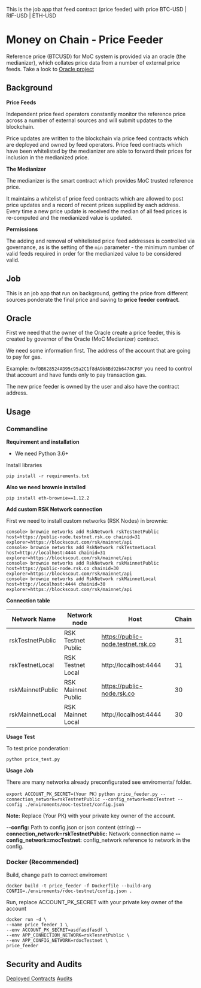 This is the job app that feed contract (price feeder) with price BTC-USD | RIF-USD | ETH-USD

# Money on Chain - Price Feeder

Reference price (BTCUSD) for MoC system is provided via an oracle (the
medianizer), which collates price data from a number of external price
feeds. Take a look to
[Oracle project](https://github.com/money-on-chain/Amphiraos-Oracle)

## Background

**Price Feeds**

Independent price feed operators constantly monitor the reference price
across a number of external sources and will submit updates to the
blockchain.

Price updates are written to the blockchain via price feed contracts which are deployed and owned by feed operators. 
Price feed contracts which have been whitelisted by the medianizer are able to forward their prices for 
inclusion in the medianized price.

**The Medianizer**

The medianizer is the smart contract which provides MoC trusted reference price.

It maintains a whitelist of price feed contracts which are allowed to post price updates and a record of recent 
prices supplied by each address. Every time a new price update is received the median of all feed prices is 
re-computed and the medianized value is updated.

**Permissions**

The adding and removal of whitelisted price feed addresses is controlled via governance, as is the setting of 
the `min` parameter - the minimum number of valid feeds required in order for the medianized value to 
be considered valid.

## Job

This is an job app that run on background, getting the price from
different sources ponderate the final price and saving to **price feeder
contract**.


## Oracle

First we need that the owner of the Oracle create a price feeder, this
is created by governor of the Oracle (MoC Medianizer) contract.

We need some information first. The address of the account that are
going to pay for gas.

Example: `0xfDB628524AD95c95a2C1f8dA9b8Bd92b6478CF6F` you need to
control that account and have funds only to pay transaction gas.

The new price feeder is owned by the user and also have the contract
address. 


## Usage

### Commandline

**Requirement and installation**
 
*  We need Python 3.6+

Install libraries

`pip install -r requirements.txt`

**Also we need brownie installed**

`pip install eth-brownie==1.12.2`

**Add custom RSK Network connection** 

First we need to install custom networks (RSK Nodes) in brownie:

```
console> brownie networks add RskNetwork rskTestnetPublic host=https://public-node.testnet.rsk.co chainid=31 explorer=https://blockscout.com/rsk/mainnet/api
console> brownie networks add RskNetwork rskTestnetLocal host=http://localhost:4444 chainid=31 explorer=https://blockscout.com/rsk/mainnet/api
console> brownie networks add RskNetwork rskMainnetPublic host=https://public-node.rsk.co chainid=30 explorer=https://blockscout.com/rsk/mainnet/api
console> brownie networks add RskNetwork rskMainnetLocal host=http://localhost:4444 chainid=30 explorer=https://blockscout.com/rsk/mainnet/api
```

**Connection table**

| Network Name      | Network node          | Host                               | Chain    |
|-------------------|-----------------------|------------------------------------|----------|
| rskTestnetPublic   | RSK Testnet Public    | https://public-node.testnet.rsk.co | 31       |    
| rskTestnetLocal    | RSK Testnet Local     | http://localhost:4444              | 31       |
| rskMainnetPublic  | RSK Mainnet Public    | https://public-node.rsk.co         | 30       |
| rskMainnetLocal   | RSK Mainnet Local     | http://localhost:4444              | 30       |


**Usage Test**

To test price ponderation:

`python price_test.py`

**Usage Job**

There are many networks already preconfigurated see enviroments/ folder.

`export ACCOUNT_PK_SECRET=(Your PK)`
`python price_feeder.py --connection_network=rskTestnetPublic --config_network=mocTestnet --config ./enviroments/moc-testnet/config.json`

**Note:** Replace (Your PK) with your private key owner of the account.

**--config:** Path to config.json or json content (string)
**--connection_network=rskTestnetPublic:** Network connection name
**--config_network=mocTestnet:** config_network reference to network in the config.


### Docker (Recommended)

Build, change path to correct enviroment

```
docker build -t price_feeder -f Dockerfile --build-arg CONFIG=./enviroments/rdoc-testnet/config.json .
```

Run, replace ACCOUNT_PK_SECRET  with your private key owner of the account

```
docker run -d \
--name price_feeder_1 \
--env ACCOUNT_PK_SECRET=asdfasdfasdf \
--env APP_CONNECTION_NETWORK=rskTesnetPublic \
--env APP_CONFIG_NETWORK=rdocTestnet \
price_feeder
```


## Security and Audits

[Deployed Contracts](https://github.com/money-on-chain/main-RBTC-contract/blob/master/docs/Contracts%20verification.md)
[Audits](https://github.com/money-on-chain/Audits)


